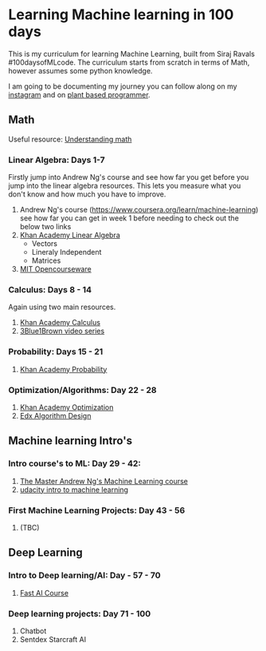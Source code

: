 # Learning Machine learning in 100 days
This is my curriculum for learning Machine Learning, built from Siraj Ravals #100daysofMLcode. The curriculum starts from scratch in terms of Math, however assumes some python knowledge.

I am going to be documenting my journey you can follow along on my [instagram](https://www.instagram.com/pinos/) and on [plant based programmer](http://plantbasedprogrammer.com/).


## Math

Useful resource: [Understanding math](http://www.math.utah.edu/~pa/math.html)

### Linear Algebra: Days 1-7 

Firstly jump into Andrew Ng's course and see how far you get before you jump into the linear algebra resources. This lets you measure what you don't know and how much you have to improve.

1. Andrew Ng's course (https://www.coursera.org/learn/machine-learning) see how far you can get in week 1 before needing to check out the below two links 
2. [Khan Academy Linear Algebra](https://www.khanacademy.org/math/linear-algebra)
    - Vectors 
    - Lineraly Independent
    - Matrices
3. [MIT Opencourseware](https://ocw.mit.edu/courses/mathematics/18-06-linear-algebra-spring-2010/)

### Calculus: Days 8 - 14

Again using two main resources.
1. [Khan Academy Calculus](https://www.khanacademy.org/math/calculus-home/multivariable-calculus)
2. [3Blue1Brown video series](https://www.youtube.com/playlist?list=PLZHQObOWTQDMsr9K-rj53DwVRMYO3t5Yr)

### Probability: Days 15 - 21

1. [Khan Academy Probability](https://www.khanacademy.org/math/probability)

### Optimization/Algorithms: Day 22 - 28

1. [Khan Academy Optimization](https://www.khanacademy.org/math/ap-calculus-ab/ab-diff-analytical-applications-new/ab-5-11/e/optimization)
2. [Edx Algorithm Design](https://www.edx.org/course/algorithm-design-analysis-pennx-sd3x)


## Machine learning Intro's


### Intro course's to ML: Day 29 - 42:

1. [The Master Andrew Ng's Machine Learning course](https://www.coursera.org/learn/machine-learning)
2. [udacity intro to machine learning](https://eu.udacity.com/course/intro-to-machine-learning--ud120)

### First Machine Learning Projects: Day 43 - 56

1. (TBC) 



## Deep Learning

### Intro to Deep learning/AI: Day - 57 - 70

1. [Fast AI Course](http://course.fast.ai/)

### Deep learning projects: Day 71 - 100

1. Chatbot
2. Sentdex Starcraft AI

